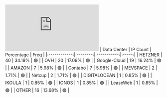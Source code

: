 ![Diagramm](https://github.com/obajay/StateSync-snapshots/blob/main/Projects/BandProtocol/1/README.md)
| Data Center | IP Count | Percentage | Freq |
|:------------:|:--------:|:-----------:|:-----:|
| HETZNER | 40 | 34.19% | 🟢 |
| OVH | 20 | 17.09% | 🟢 |
| Google-Cloud | 19 | 16.24% | 🟢 |
| AMAZON | 7 | 5.98% | 🟢 |
| Contabo | 7 | 5.98% | 🟢 |
| MEVSPACE | 2 | 1.71% | 🟢 |
| Netcup | 2 | 1.71% | 🟢 |
| DIGITALOCEAN | 1 | 0.85% | 🟢 |
| IKOULA | 1 | 0.85% | 🟢 |
| IONOS | 1 | 0.85% | 🟢 |
| LeaseWeb | 1 | 0.85% | 🟢 |
| OTHER | 16 | 13.68% | 🟢 |
